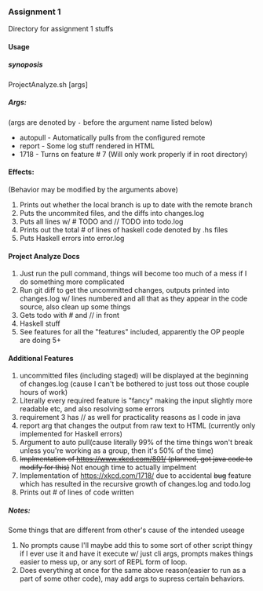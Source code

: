 ### Assignment 1
Directory for assignment 1 stuffs

#### Usage

##### synoposis
ProjectAnalyze.sh [args]

##### Args:
(args are denoted by `-` before the argument name listed below)
- autopull - Automatically pulls from the configured remote
- report - Some log stuff rendered in HTML
- 1718 - Turns on feature # 7 (Will only work properly if in root directory)

#### Effects:
(Behavior may be modified by the arguments above)
1. Prints out whether the local branch is up to date with the remote branch
2. Puts the uncommited files, and the diffs into changes.log
3. Puts all lines w/ # TODO and // TODO into todo.log
4. Prints out the total # of lines of haskell code denoted by .hs files
5. Puts Haskell errors into error.log

#### Project Analyze Docs
1. Just run the pull command, things will become too much of a mess if I do something more complicated
2. Run git diff to get the uncommitted changes, outputs printed into changes.log w/ lines numbered and all that as they appear in the code source, also clean up some things
3. Gets todo with # and // in front
4. Haskell stuff
5. See features for all the "features" included, apparently the OP people are doing 5+

#### Additional Features
1. uncommitted files (including staged) will be displayed at the beginning of changes.log (cause I can't be bothered to just toss out those couple hours of work)
2. Literally every required feature is "fancy" making the input slightly more readable etc, and also resolving some errors
3. requirement 3 has // as well for practicality reasons as I code in java
4. report arg that changes the output from raw text to HTML (currently only implemented for Haskell errors)
5. Argument to auto pull(cause literally 99% of the time things won't break unless you're working as a group, then it's 50% of the time)
6. ~~Implmentation of https://www.xkcd.com/801/ (planned, got java code to modify for this)~~ Not enough time to actually impelment
7. Implementation of https://xkcd.com/1718/ due to accidental ~~bug~~ feature which has resulted in the recursive growth of changes.log and todo.log 
8. Prints out # of lines of code written

##### Notes:

Some things that are different from other's cause of the intended useage

1. No prompts cause I'll maybe add this to some sort of other script thingy if I ever use it and have it execute w/ just cli args, prompts makes things easier to mess up, or any sort of REPL form of loop.
2. Does everything at once for the same above reason(easier to run as a part of some other code), may add args to supress certain behaviors.
